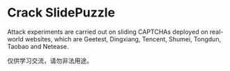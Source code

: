 # Crack SlidePuzzle

Attack experiments are carried out on sliding CAPTCHAs deployed on real-world websites, which are Geetest, Dingxiang, Tencent, Shumei, Tongdun, Taobao and Netease.

仅供学习交流，请勿非法用途。
